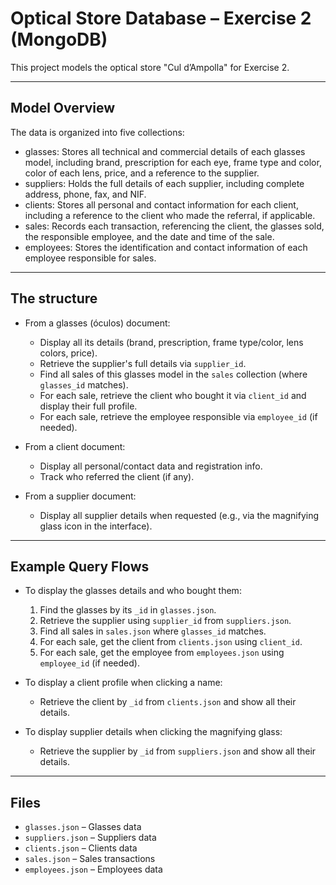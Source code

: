 
# Optical Store Database – Exercise 2 (MongoDB)

This project models the optical store "Cul d’Ampolla" for Exercise 2.

---

## Model Overview

The data is organized into five collections:
- glasses: Stores all technical and commercial details of each glasses model, including brand, prescription for each eye, frame type and color, color of each lens, price, and a reference to the supplier.
- suppliers: Holds the full details of each supplier, including complete address, phone, fax, and NIF.
- clients: Stores all personal and contact information for each client, including a reference to the client who made the referral, if applicable.
- sales: Records each transaction, referencing the client, the glasses sold, the responsible employee, and the date and time of the sale.
- employees: Stores the identification and contact information of each employee responsible for sales.

---

## The structure

- From a glasses (óculos) document:
  - Display all its details (brand, prescription, frame type/color, lens colors, price).
  - Retrieve the supplier's full details via `supplier_id`.
  - Find all sales of this glasses model in the `sales` collection (where `glasses_id` matches).
  - For each sale, retrieve the client who bought it via `client_id` and display their full profile.
  - For each sale, retrieve the employee responsible via `employee_id` (if needed).

- From a client document:
  - Display all personal/contact data and registration info.
  - Track who referred the client (if any).

- From a supplier document:
  - Display all supplier details when requested (e.g., via the magnifying glass icon in the interface).

---

## Example Query Flows

- To display the glasses details and who bought them:
  1. Find the glasses by its `_id` in `glasses.json`.
  2. Retrieve the supplier using `supplier_id` from `suppliers.json`.
  3. Find all sales in `sales.json` where `glasses_id` matches.
  4. For each sale, get the client from `clients.json` using `client_id`.
  5. For each sale, get the employee from `employees.json` using `employee_id` (if needed).

- To display a client profile when clicking a name:
  - Retrieve the client by `_id` from `clients.json` and show all their details.

- To display supplier details when clicking the magnifying glass:
  - Retrieve the supplier by `_id` from `suppliers.json` and show all their details.

---

## Files

- `glasses.json` – Glasses data
- `suppliers.json` – Suppliers data
- `clients.json` – Clients data
- `sales.json` – Sales transactions
- `employees.json` – Employees data